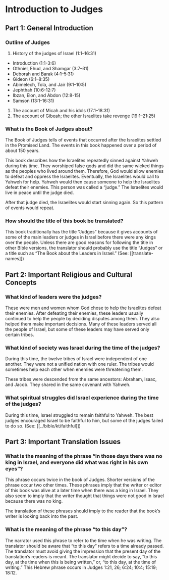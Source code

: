 # Introduction to Judges
## Part 1: General Introduction

### Outline of Judges

1. History of the judges of Israel (1:1–16:31)
- Introduction (1:1-3:6)
- Othniel, Ehud, and Shamgar (3:7–31)
- Deborah and Barak (4:1–5:31)
- Gideon (6:1–8:35)
- Abimelech, Tola, and Jair (9:1–10:5)
- Jephthah (10:6-12:7)
- Ibzan, Elon, and Abdon (12:8-15)
- Samson (13:1–16:31)
1. The account of Micah and his idols (17:1–18:31)
1. The account of Gibeah; the other Israelites take revenge (19:1–21:25)

### What is the Book of Judges about?

The Book of Judges tells of events that occurred after the Israelites settled in the Promised Land. The events in this book happened over a period of about 150 years.

This book describes how the Israelites repeatedly sinned against Yahweh during this time. They worshiped false gods and did the same wicked things as the peoples who lived around them. Therefore, God would allow enemies to defeat and oppress the Israelites. Eventually, the Israelites would call to Yahweh for help. Yahweh would then cause someone to help the Israelites defeat their enemies. This person was called a “judge.” The Israelites would live in peace until the judge died.

After that judge died, the Israelites would start sinning again. So this pattern of events would repeat.

### How should the title of this book be translated?

This book traditionally has the title “Judges” because it gives accounts of some of the main leaders or judges in Israel before there were any kings over the people. Unless there are good reasons for following the title in other Bible versions, the translator should probably use the title “Judges” or a title such as “The Book about the Leaders in Israel.” (See: [[translate-names]])

## Part 2: Important Religious and Cultural Concepts

### What kind of leaders were the judges?

These were men and women whom God chose to help the Israelites defeat their enemies. After defeating their enemies, these leaders usually continued to help the people by deciding disputes among them. They also helped them make important decisions. Many of these leaders served all the people of Israel, but some of these leaders may have served only certain tribes.

### What kind of society was Israel during the time of the judges?

During this time, the twelve tribes of Israel were independent of one another. They were not a unified nation with one ruler. The tribes would sometimes help each other when enemies were threatening them.

These tribes were descended from the same ancestors: Abraham, Isaac, and Jacob. They shared in the same covenant with Yahweh.

### What spiritual struggles did Israel experience during the time of the judges?

During this time, Israel struggled to remain faithful to Yahweh. The best judges encouraged Israel to be faithful to him, but some of the judges failed to do so. (See: [[../bible/kt/faithful]])

## Part 3: Important Translation Issues

### What is the meaning of the phrase “in those days there was no king in Israel, and everyone did what was right in his own eyes”?

This phrase occurs twice in the book of Judges. Shorter versions of the phrase occur two other times. These phrases imply that the writer or editor of this book was alive at a later time when there was a king in Israel. They also seem to imply that the writer thought that things were not good in Israel because there was no king.

The translation of these phrases should imply to the reader that the book’s writer is looking back into the past.

### What is the meaning of the phrase “to this day”?

The narrator used this phrase to refer to the time when he was writing. The translator should be aware that “to this day” refers to a time already passed. The translator must avoid giving the impression that the present day of the translation’s readers is meant. The translator might decide to say, “to this day, at the time when this is being written,” or, “to this day, at the time of writing.” This Hebrew phrase occurs in Judges 1:21, 26; 6:24; 10:4; 15:19; 18:12.